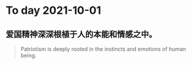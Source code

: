 
# To day 2021-10-01


## 爱国精神深深根植于人的本能和情感之中。
> Patriotism is deeply rooted in the instincts and emotions of human being.

    